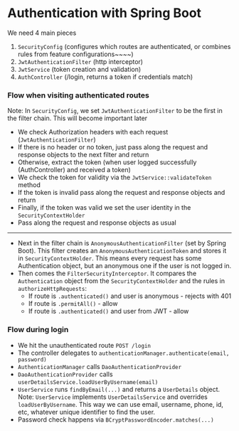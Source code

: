 # Authentication with Spring Boot

We need 4 main pieces

1. `SecurityConfig` (configures which routes are authenticated, or combines rules from feature configurations~~~~)
2. `JwtAuthenticationFilter` (http interceptor)
3. `JwtService` (token creation and validation)
4. `AuthController` (/login, returns a token if credentials match)

### Flow when visiting authenticated routes

Note: In `SecurityConfig`, we set `JwtAuthenticationFilter` to be the first in the filter chain. This will become important later

- We check Authorization headers with each request (`JwtAuthenticationFilter`)
- If there is no header or no token, just pass along the request and response objects to the next filter and return
- Otherwise, extract the token (when user logged successfully (AuthController) and received a token)
- We check the token for validity via the `JwtService::validateToken` method
- If the token is invalid pass along the request and response objects and return
- Finally, if the token was valid we set the user identity in the `SecurityContextHolder`
- Pass along the request and response objects as usual
---
- Next in the filter chain is `AnonymousAuthenticationFilter` (set by Spring Boot). This filter creates an `AnonymousAuthenticationToken` and stores it in `SecurityContextHolder`. This means every request has some Authentication object, but an anonymous one if the user is not logged in.
- Then comes the `FilterSecurityInterceptor`. It compares the `Authentication` object from the `SecurityContextHolder` and the rules in `authorizeHttpRequests`:
    * If route is `.authenticated()` and user is anonymous - rejects with 401
    * If route is `.permitAll()` - allow
    * If route is `.authenticated()` and user from JWT - allow


### Flow during login

- We hit the unauthenticated route `POST /login`
- The controller delegates to `authenticationManager.authenticate(email, password)`
- `AuthenticationManager` calls `DaoAuthenticationProvider`
- `DaoAuthenticationProvider` calls `userDetailsService.loadUserByUsername(email)`
- `UserService` runs `findByEmail(...)` and returns a `UserDetails` object. Note: `UserService` implements `UserDetailsService` and overrides `loadUserByUsername`. This way we can use email, username, phone, id, etc, whatever unique identifier to find the user.
- Password check happens via `BCryptPasswordEncoder.matches(...)`